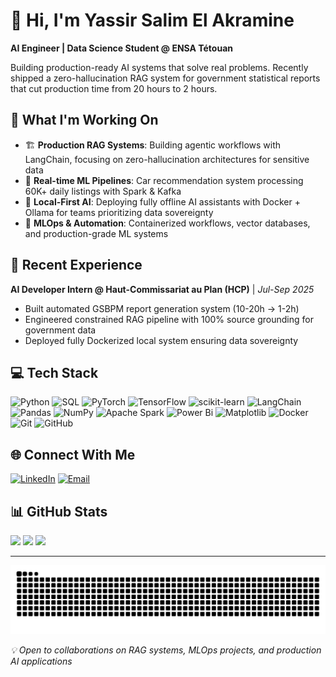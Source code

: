 # 👋 Hi, I'm Yassir Salim El Akramine

**AI Engineer | Data Science Student @ ENSA Tétouan**

Building production-ready AI systems that solve real problems. Recently shipped a zero-hallucination RAG system for government statistical reports that cut production time from 20 hours to 2 hours.

## 🚀 What I'm Working On

- 🏗️ **Production RAG Systems**: Building agentic workflows with LangChain, focusing on zero-hallucination architectures for sensitive data
- 🚗 **Real-time ML Pipelines**: Car recommendation system processing 60K+ daily listings with Spark & Kafka
- 🐳 **Local-First AI**: Deploying fully offline AI assistants with Docker + Ollama for teams prioritizing data sovereignty
- 🎯 **MLOps & Automation**: Containerized workflows, vector databases, and production-grade ML systems

## 💼 Recent Experience

**AI Developer Intern @ Haut-Commissariat au Plan (HCP)** | *Jul-Sep 2025*
- Built automated GSBPM report generation system (10-20h → 1-2h)
- Engineered constrained RAG pipeline with 100% source grounding for government data
- Deployed fully Dockerized local system ensuring data sovereignty

## 💻 Tech Stack

![Python](https://img.shields.io/badge/python-3670A0?style=for-the-badge&logo=python&logoColor=ffdd54) ![SQL](https://img.shields.io/badge/sql-%2307405e.svg?style=for-the-badge&logo=postgresql&logoColor=white) ![PyTorch](https://img.shields.io/badge/PyTorch-%23EE4C2C.svg?style=for-the-badge&logo=PyTorch&logoColor=white) ![TensorFlow](https://img.shields.io/badge/TensorFlow-%23FF6F00.svg?style=for-the-badge&logo=TensorFlow&logoColor=white) ![scikit-learn](https://img.shields.io/badge/scikit--learn-%23F7931E.svg?style=for-the-badge&logo=scikit-learn&logoColor=white) ![LangChain](https://img.shields.io/badge/LangChain-1C3C3C?style=for-the-badge&logo=langchain&logoColor=white) ![Pandas](https://img.shields.io/badge/pandas-%23150458.svg?style=for-the-badge&logo=pandas&logoColor=white) ![NumPy](https://img.shields.io/badge/numpy-%23013243.svg?style=for-the-badge&logo=numpy&logoColor=white) ![Apache Spark](https://img.shields.io/badge/Apache%20Spark-FDEE21?style=for-the-badge&logo=apachespark&logoColor=black) ![Power Bi](https://img.shields.io/badge/power_bi-F2C811?style=for-the-badge&logo=powerbi&logoColor=black) ![Matplotlib](https://img.shields.io/badge/Matplotlib-%23ffffff.svg?style=for-the-badge&logo=Matplotlib&logoColor=black) ![Docker](https://img.shields.io/badge/docker-%230db7ed.svg?style=for-the-badge&logo=docker&logoColor=white) ![Git](https://img.shields.io/badge/git-%23F05033.svg?style=for-the-badge&logo=git&logoColor=white) ![GitHub](https://img.shields.io/badge/github-%23121011.svg?style=for-the-badge&logo=github&logoColor=white)

## 🌐 Connect With Me

[![LinkedIn](https://img.shields.io/badge/LinkedIn-%230077B5.svg?logo=linkedin&logoColor=white)](https://www.linkedin.com/in/yassir-salim-el-akramine/)
[![Email](https://img.shields.io/badge/Email-D14836?logo=gmail&logoColor=white)](mailto:elakramineyassirsalim@gmail.com)

## 📊 GitHub Stats

![](https://github-readme-stats.vercel.app/api?username=SalimYs&theme=dark&hide_border=false&include_all_commits=true&count_private=false)
![](https://nirzak-streak-stats.vercel.app/?user=SalimYs&theme=dark&hide_border=false)
![](https://github-readme-stats.vercel.app/api/top-langs/?username=SalimYs&theme=dark&hide_border=false&include_all_commits=true&count_private=false&layout=compact)

---

<img src="https://raw.githubusercontent.com/SalimYs/SalimYs/output/snake.svg" alt="Snake animation" />

*💡 Open to collaborations on RAG systems, MLOps projects, and production AI applications*
